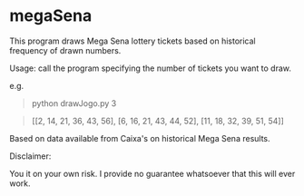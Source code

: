 # megaSena
This program draws Mega Sena lottery tickets based on historical frequency of drawn numbers.

Usage: call the program specifying the number of tickets you want to draw.

e.g.
> python drawJogo.py 3

> [[2, 14, 21, 36, 43, 56], [6, 16, 21, 43, 44, 52], [11, 18, 32, 39, 51, 54]]

Based on data available from Caixa's on historical Mega Sena results.

Disclaimer:

You it on your own risk. I provide no guarantee whatsoever that this will ever work.
